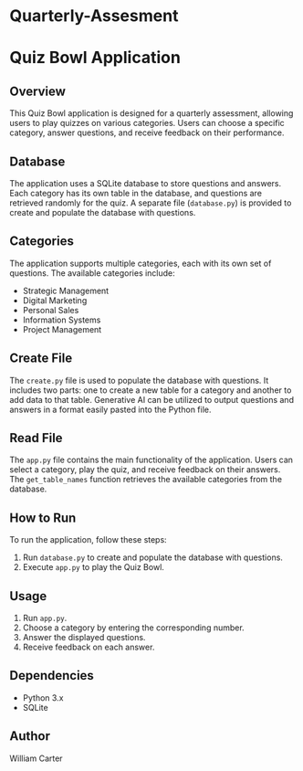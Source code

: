 # Quarterly-Assesment
# Quiz Bowl Application

## Overview

This Quiz Bowl application is designed for a quarterly assessment, allowing users to play quizzes on various categories. Users can choose a specific category, answer questions, and receive feedback on their performance.

## Database

The application uses a SQLite database to store questions and answers. Each category has its own table in the database, and questions are retrieved randomly for the quiz. A separate file (`database.py`) is provided to create and populate the database with questions.

## Categories

The application supports multiple categories, each with its own set of questions. The available categories include:

- Strategic Management
- Digital Marketing
- Personal Sales
- Information Systems
- Project Management

## Create File

The `create.py` file is used to populate the database with questions. It includes two parts: one to create a new table for a category and another to add data to that table. Generative AI can be utilized to output questions and answers in a format easily pasted into the Python file.

## Read File

The `app.py` file contains the main functionality of the application. Users can select a category, play the quiz, and receive feedback on their answers. The `get_table_names` function retrieves the available categories from the database.

## How to Run

To run the application, follow these steps:

1. Run `database.py` to create and populate the database with questions.
2. Execute `app.py` to play the Quiz Bowl.

## Usage

1. Run `app.py`.
2. Choose a category by entering the corresponding number.
3. Answer the displayed questions.
4. Receive feedback on each answer.

## Dependencies

- Python 3.x
- SQLite

## Author

William Carter
